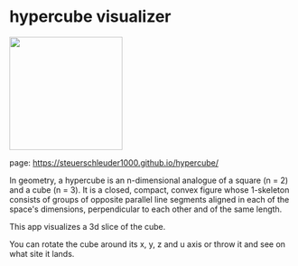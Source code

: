 # hypercube visualizer

<image src="https://github.com/SteuerSchleuder1000/hypercube/blob/main/hypercubeWiki.png" width="200" height="200"></image>

page: https://steuerschleuder1000.github.io/hypercube/

In geometry, a hypercube is an n-dimensional analogue of a square (n = 2) and a cube (n = 3). It is a closed, compact, convex figure whose 1-skeleton consists of groups of opposite parallel line segments aligned in each of the space's dimensions, perpendicular to each other and of the same length.

This app visualizes a 3d slice of the cube.

You can rotate the cube around its x, y, z and u axis or throw it and see on what site it lands.
